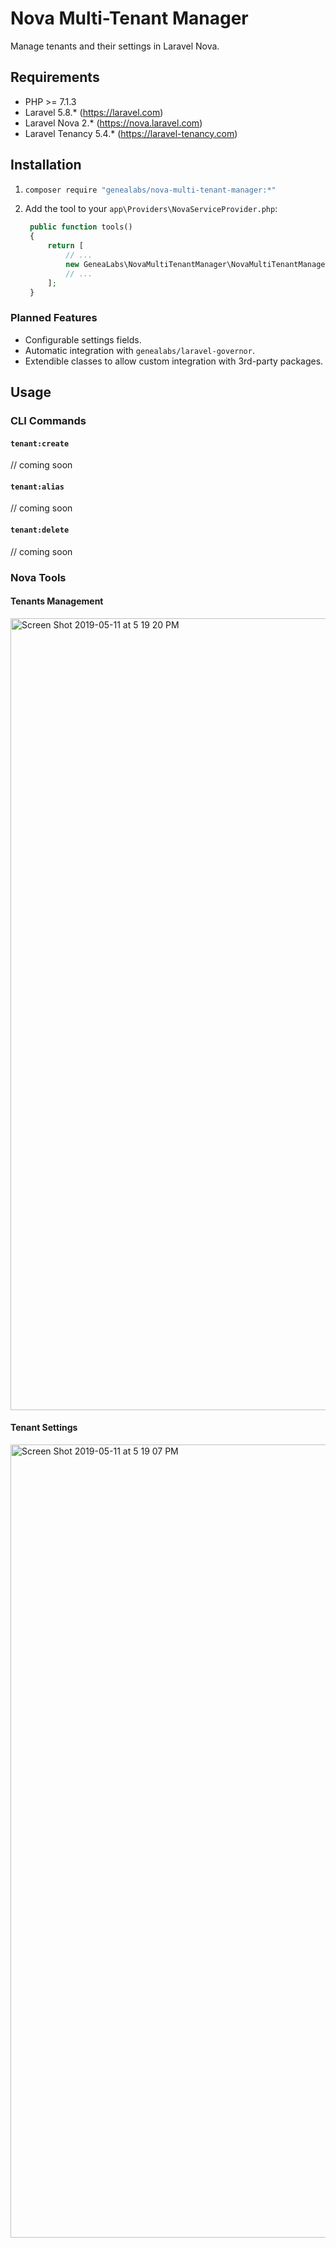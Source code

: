 # Nova Multi-Tenant Manager
Manage tenants and their settings in Laravel Nova.

## Requirements
- PHP >= 7.1.3
- Laravel 5.8.* (https://laravel.com)
- Laravel Nova 2.* (https://nova.laravel.com)
- Laravel Tenancy 5.4.* (https://laravel-tenancy.com)

## Installation
1. ```sh
   composer require "genealabs/nova-multi-tenant-manager:*"
   ```
2. Add the tool to your `app\Providers\NovaServiceProvider.php`:
   ```php
    public function tools()
    {
        return [
            // ...
            new GeneaLabs\NovaMultiTenantManager\NovaMultiTenantManager,
            // ...
        ];
    }
   ```

### Planned Features
- Configurable settings fields.
- Automatic integration with `genealabs/laravel-governor`.
- Extendible classes to allow custom integration with 3rd-party packages.

## Usage
### CLI Commands
#### `tenant:create`
// coming soon

#### `tenant:alias`
// coming soon

#### `tenant:delete`
// coming soon

### Nova Tools
#### Tenants Management
<img width="1267" alt="Screen Shot 2019-05-11 at 5 19 20 PM" src="https://user-images.githubusercontent.com/1791050/57576338-26298780-7412-11e9-8a16-44f465d20665.png">

#### Tenant Settings
<img width="1269" alt="Screen Shot 2019-05-11 at 5 19 07 PM" src="https://user-images.githubusercontent.com/1791050/57576337-26298780-7412-11e9-8169-bd1bb38a9924.png">
